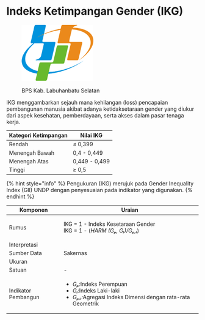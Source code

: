 # Indeks Ketimpangan Gender (IKG)

<div align="left">

<figure><img src="../../.gitbook/assets/Lambang_Badan_Pusat_Statistik_(BPS)_Indonesia.svg (1).png" alt="" width="188"><figcaption><p>BPS Kab. Labuhanbatu Selatan</p></figcaption></figure>

</div>

IKG menggambarkan sejauh mana kehilangan (loss) pencapaian pembangunan manusia akibat adanya ketidaksetaraan gender yang diukur dari aspek kesehatan, pemberdayaan, serta akses dalam pasar tenaga kerja.

| Kategori Ketimpangan | Nilai IKG     |
| -------------------- | ------------- |
| Rendah               | ≤ 0,399       |
| Menengah Bawah       | 0,4 - 0,449   |
| Menengah Atas        | 0,449 - 0,499 |
| Tinggi               | ≥ 0,5         |

{% hint style="info" %}
Pengukuran (IKG) merujuk pada Gender Inequality Index (GII) UNDP dengan penyesuaian pada indikator yang digunakan.
{% endhint %}

| Komponen            | Uraian                                                                                                                                                       |
| ------------------- | ------------------------------------------------------------------------------------------------------------------------------------------------------------ |
| Rumus               | <p>IKG = 1 - Indeks Kesetaraan Gender<br>IKG = 1 - (<em>HARM (Gₚ, Gₗ)/Gₚ,ₗ</em>)</p>                                                                         |
| Interpretasi        |                                                                                                                                                              |
| Sumber Data         | Sakernas                                                                                                                                                     |
| Ukuran              |                                                                                                                                                              |
| Satuan              | -                                                                                                                                                            |
| Indikator Pembangun | <ul><li><em>Gₚ:</em>Indeks Perempuan</li><li><em>Gₗ:</em>Indeks Laki-laki</li><li><em>Gₚ,ₗ:</em>Agregasi Indeks Dimensi dengan rata-rata Geometrik</li></ul> |
